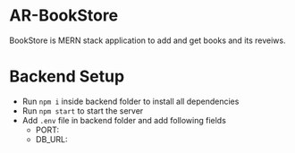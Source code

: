 # AR-BookStore

BookStore is MERN stack application to add and get books and its reveiws.

# Backend Setup

- Run `npm i` inside backend folder to install all dependencies
- Run `npm start` to start the server
- Add `.env` file in backend folder and add following fields
  - PORT: <port number>
  - DB_URL: <mongoDB Atlas URL>
